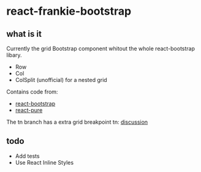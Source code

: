 # react-frankie-bootstrap

## what is it

Currently the grid Bootstrap component whitout the whole react-bootstrap libary.

* Row
* Col
* ColSplit (unofficial) for a nested grid


Contains code from:

* [react-bootstrap](https://github.com/react-bootstrap/react-bootstrap)
* [react-pure](https://github.com/hailocab/react-pure)

The tn branch has a extra grid breakpoint tn: [discussion](https://github.com/twbs/bootstrap/issues/10203)


## todo

* Add tests
* Use React Inline Styles

